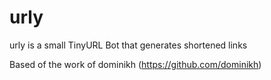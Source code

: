 # urly

urly is a small TinyURL Bot that generates shortened links

Based of the work of dominikh (https://github.com/dominikh)  
